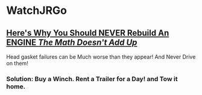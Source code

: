 # WatchJRGo
## [Here's Why You Should NEVER Rebuild An ENGINE *The Math Doesn't Add Up*](https://youtu.be/WB8InN82l3c)
Head gasket failures can be Much worse than they appear! And Never Drive on them!

### Solution: Buy a Winch. Rent a Trailer for a Day! and Tow it home.
